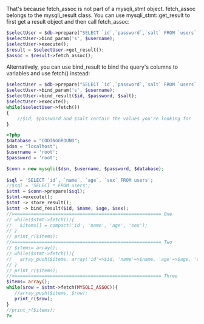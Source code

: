 That's because fetch_assoc is not part of a mysqli_stmt object. fetch_assoc belongs to the mysqli_result class. You can use mysqli_stmt::get_result to first get a result object and then call fetch_assoc:

```php
$selectUser = $db->prepare("SELECT `id`,`password`,`salt` FROM `users` WHERE `username`=?");
$selectUser->bind_param('s', $username);
$selectUser->execute();
$result = $selectUser->get_result();
$assoc = $result->fetch_assoc();
```

Alternatively, you can use bind_result to bind the query's columns to variables and use fetch() instead:

```php
$selectUser = $db->prepare("SELECT `id`,`password`,`salt` FROM `users` WHERE `username`=?");
$selectUser->bind_param('s', $username);
$selectUser->bind_result($id, $password, $salt);
$selectUser->execute();
while($selectUser->fetch())
{
    //$id, $password and $salt contain the values you're looking for
}
```

```php
<?php
$database = "CODINGGROUND";
$dsn = "localhost";
$username = 'root';
$password = 'root';

$conn = new mysqli($dsn, $username, $password, $database);
 
$sql = 'SELECT `id`, `name`, `age`, `sex` FROM users';
//$sql = 'SELECT * FROM users';
$stmt = $conn->prepare($sql);
$stmt->execute();
$stmt -> store_result();
$stmt -> bind_result($id, $name, $age, $sex);
//======================================================= One
// while($stmt->fetch()){
//   $items[] = compact('id', 'name', 'age', 'sex');
// }
// print_r($items);
//======================================================= Two
// $items= array();
// while($stmt->fetch()){
//   array_push($items, array('id'=>$id, 'name'=>$name, 'age'=>$age, 'sex'=>$sex));
// }
// print_r($items);
//======================================================= Three
$items= array();
while($row = $stmt->fetch(MYSQLI_ASSOC)){
   //array_push($items, $row);
   print_r($row);
}
//print_r($items);
?>
```
